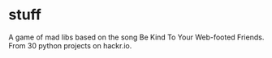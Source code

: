 # stuff
A game of mad libs based on the song Be Kind To Your Web-footed Friends. From 30 python projects on hackr.io.

